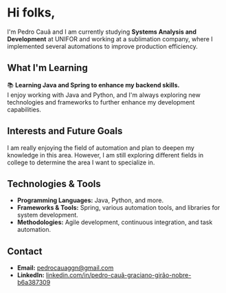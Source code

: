 # Hi folks,

I'm Pedro Cauã and I am currently studying **Systems Analysis and Development** at UNIFOR and working at a sublimation company, where I implemented several automations to improve production efficiency.

## What I'm Learning

📚 **Learning Java and Spring to enhance my backend skills.**  
I enjoy working with Java and Python, and I'm always exploring new technologies and frameworks to further enhance my development capabilities.

## Interests and Future Goals

I am really enjoying the field of automation and plan to deepen my knowledge in this area. However, I am still exploring different fields in college to determine the area I want to specialize in.

## Technologies & Tools

- **Programming Languages:** Java, Python, and more.
- **Frameworks & Tools:** Spring, various automation tools, and libraries for system development.
- **Methodologies:** Agile development, continuous integration, and task automation.

## Contact

- **Email:** [pedrocauaggn@gmail.com](mailto:pedrocauaggn@gmail.com)
- **LinkedIn:** [linkedin.com/in/pedro-cauã-graciano-girão-nobre-b6a387309](https://linkedin.com/in/pedro-cauã-graciano-girão-nobre-b6a387309)
